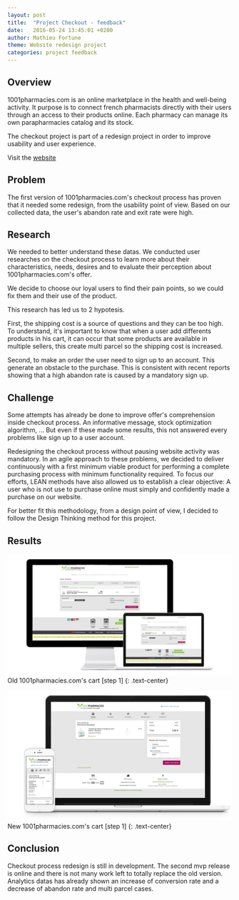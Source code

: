 ```yaml
---
layout: post
title:  "Project Checkout - feedback"
date:   2016-05-24 13:45:01 +0200
author: Mathieu Fortune
theme: Website redesign project
categories: project feedback
---
```


## Overview


1001pharmacies.com is an online marketplace in the health and well-being activity.
It purpose is to connect french pharmacists directly with their users through an access to their products online.
Each pharmacy can manage its own parapharmacies catalog and its stock.

The checkout project is part of a redesign project in order to improve usability and user experience.

Visit the [website](http://www.1001pharmacies.com/ "Visit 1001pharmacies.com website")

## Problem


The first version of 1001pharmacies.com's checkout process has proven that it needed some redesign, from the usability point of view. Based on our collected data, the user's abandon rate and exit rate were high.

## Research


We needed to better understand these datas. We conducted user researches on the checkout process to learn more about their characteristics, needs, desires and to evaluate their perception about 1001pharmacies.com's offer.

We decide to choose our loyal users to find their pain points, so we could fix them and their use of the product.

This research has led us to 2 hypotesis.

First, the shipping cost is a source of questions and they can be too high.
To understand, it's important to know that when a user add differents products in his cart, it can occur that some products are available in multiple sellers, this create multi parcel so the shipping cost is increased.

Second, to make an order the user need to sign up to an account. This generate an obstacle to the purchase.
This is consistent with recent reports showing that a high abandon rate is caused by a mandatory sign up.

## Challenge


Some attempts has already be done to improve offer's comprehension inside checkout process.
An informative message, stock optimization algorithm, ... But even if these made some results, this not answered every problems like sign up to a user account.

Redesigning the checkout process without pausing website activity was mandatory.
In an agile approach to these problems, we decided to deliver continuously with a first minimum viable product for performing a complete purchasing process with minimum functionality required.
To focus our efforts, LEAN methods have also allowed us to establish a clear objective:
A user who is not use to purchase online must simply and confidently made a purchase on our website.

For better fit this methodology, from a design point of view, I decided to follow the Design Thinking method for this project.


## Results


<div class="large" markdown="1">

![Old 1001pharmacies.com's cart [step 1]](/images/checkout-old-step1.jpg "Old 1001pharmacies.com's cart [step 1]")
Old 1001pharmacies.com's cart [step 1]
{: .text-center}

![New 1001pharmacies.com's cart [step 1]](/images/checkout-new-step1-1.jpg "New 1001pharmacies.com's cart [step 1]")
New 1001pharmacies.com's cart [step 1]
{: .text-center}

</div>

## Conclusion

Checkout process redesign is still in development. The second mvp release is online and there is not many work left to totally replace the old version. Analytics datas has already shown an increase of conversion rate and a decrease of abandon rate and multi parcel cases.
